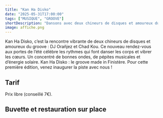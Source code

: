```yaml
---
title: "Kan Ha Disko"
date: "2025-05-31T17:00:00"
tags: ["MUSIQUE", "GROOVE"]
shortDescription: "Dansons avec deux chineurs de disques et amoureux du groove."
image: affiche.png
---
```


Kan Ha Disko, c’est la rencontre vibrante de deux chineurs de disques et amoureux du groove : DJ Orañjez et Chad Kou. Ce nouveau rendez-vous aux portes de l’été célèbre les rythmes qui font danser les corps et vibrer les cœurs. Un concentré de bonnes ondes, de pépites musicales et d’énergie solaire. Kan Ha Disko : le groove made in Finistère. Pour cette première édition, venez inaugurer la piste avec nous !

## Tarif

Prix libre (conseillé 7€).

## Buvette et restauration sur place
